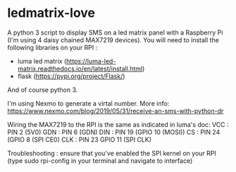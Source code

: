 # ledmatrix-love

A python 3 script to display SMS on a led matrix panel with a Raspberry Pi (I'm using 4 daisy chained MAX7219 devices).
You will need to install the following libraries on your RPI :

- luma led matrix (https://luma-led-matrix.readthedocs.io/en/latest/install.html)
- flask (https://pypi.org/project/Flask/)

And of course python 3.

I'm using Nexmo to generate a virtal number. More info: https://www.nexmo.com/blog/2019/05/31/receive-an-sms-with-python-dr


Wiring the MAX7219 to the RPI is the same as indicated in luma's doc: 
VCC : PIN 2 (5V0)
GDN : PIN 6 (GDN)
DIN : PIN 19 (GPIO 10 (MOSI))
CS : PIN 24 (GPIO 8 (SPI CE0)
CLK : PIN 23 GPIO 11 (SPI CLK)


Troubleshooting : ensure that you've enabled the SPI kernel on your RPI (type sudo rpi-config in your terminal and navigate to interface)

